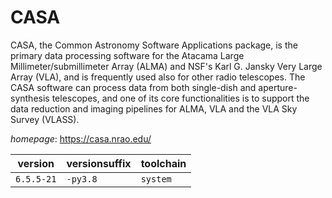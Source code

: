 # CASA

CASA, the Common Astronomy Software Applications package, is the primary data processing software for the Atacama Large Millimeter/submillimeter Array (ALMA) and NSF's Karl G. Jansky Very Large Array (VLA), and is frequently used also for other radio telescopes. The CASA software can process data from both single-dish and aperture-synthesis telescopes, and one of its core functionalities is to support the data reduction and imaging pipelines for ALMA, VLA and the VLA Sky Survey (VLASS).

*homepage*: <https://casa.nrao.edu/>

version | versionsuffix | toolchain
--------|---------------|----------
``6.5.5-21`` | ``-py3.8`` | ``system``
